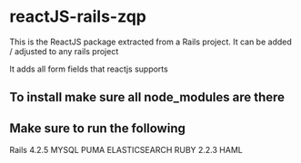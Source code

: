 # reactJS-rails-zqp

This is the ReactJS package extracted from a Rails project. It can be added / adjusted to any rails project

It adds all form fields that reactjs supports 

## To install make sure all node_modules are there
## Make sure to run the following
Rails 4.2.5
MYSQL
PUMA
ELASTICSEARCH
RUBY 2.2.3
HAML
## 
